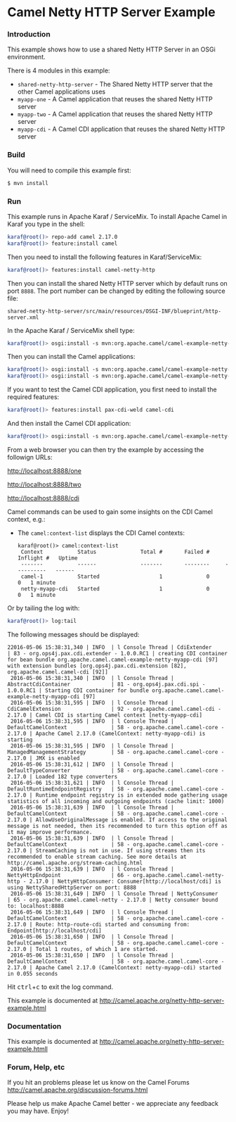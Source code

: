 # Camel Netty HTTP Server Example

### Introduction

This example shows how to use a shared Netty HTTP Server in an OSGi environment.

There is 4 modules in this example:

* `shared-netty-http-server` - The Shared Netty HTTP server that the other Camel applications uses
* `myapp-one` - A Camel application that reuses the shared Netty HTTP server
* `myapp-two` - A Camel application that reuses the shared Netty HTTP server
* `myapp-cdi` - A Camel CDI application that reuses the shared Netty HTTP server

### Build

You will need to compile this example first:

```sh
$ mvn install
```

### Run

This example runs in Apache Karaf / ServiceMix. To install Apache Camel in Karaf you type in the shell:

```sh
karaf@root()> repo-add camel 2.17.0
karaf@root()> feature:install camel
```

Then you need to install the following features in Karaf/ServiceMix:

```sh
karaf@root()> features:install camel-netty-http
```

Then you can install the shared Netty HTTP server which by default runs on port `8888`.
The port number can be changed by editing the following source file:

  `shared-netty-http-server/src/main/resources/OSGI-INF/blueprint/http-server.xml`

In the Apache Karaf / ServiceMix shell type:

```sh
karaf@root()> osgi:install -s mvn:org.apache.camel/camel-example-netty-http-shared/2.17.0
```

Then you can install the Camel applications:

```sh
karaf@root()> osgi:install -s mvn:org.apache.camel/camel-example-netty-myapp-one/2.17.0
karaf@root()> osgi:install -s mvn:org.apache.camel/camel-example-netty-myapp-two/2.17.0
```

If you want to test the Camel CDI application, you first need to install the required features:

```sh
karaf@root()> features:install pax-cdi-weld camel-cdi
```

And then install the Camel CDI application:

```sh
karaf@root()> osgi:install -s mvn:org.apache.camel/camel-example-netty-myapp-cdi/2.17.0
```

From a web browser you can then try the example by accessing the followign URLs:

<http://localhost:8888/one>

<http://localhost:8888/two>

<http://localhost:8888/cdi>

Camel commands can be used to gain some insights on the CDI Camel
context, e.g.:

- The `camel:context-list` displays the CDI Camel contexts:

    ```
    karaf@root()> camel:context-list
     Context           Status              Total #       Failed #     Inflight #   Uptime        
     -------           ------              -------       --------     ----------   ------        
     camel-1           Started                   1              0              0   1 minute  
     netty-myapp-cdi   Started                   1              0              0   1 minute  
    ```

Or by tailing the log with:

```sh
karaf@root()> log:tail
```

The following messages should be displayed:

```
22016-05-06 15:38:31,340 | INFO  | l Console Thread | CdiExtender                      | 83 - org.ops4j.pax.cdi.extender - 1.0.0.RC1 | creating CDI container for bean bundle org.apache.camel.camel-example-netty-myapp-cdi [97] with extension bundles [org.ops4j.pax.cdi.extension [82], org.apache.camel.camel-cdi [92]]
 2016-05-06 15:38:31,340 | INFO  | l Console Thread | AbstractCdiContainer             | 81 - org.ops4j.pax.cdi.spi - 1.0.0.RC1 | Starting CDI container for bundle org.apache.camel.camel-example-netty-myapp-cdi [97]
 2016-05-06 15:38:31,595 | INFO  | l Console Thread | CdiCamelExtension                | 92 - org.apache.camel.camel-cdi - 2.17.0 | Camel CDI is starting Camel context [netty-myapp-cdi]
 2016-05-06 15:38:31,595 | INFO  | l Console Thread | DefaultCamelContext              | 58 - org.apache.camel.camel-core - 2.17.0 | Apache Camel 2.17.0 (CamelContext: netty-myapp-cdi) is starting
 2016-05-06 15:38:31,595 | INFO  | l Console Thread | ManagedManagementStrategy        | 58 - org.apache.camel.camel-core - 2.17.0 | JMX is enabled
 2016-05-06 15:38:31,612 | INFO  | l Console Thread | DefaultTypeConverter             | 58 - org.apache.camel.camel-core - 2.17.0 | Loaded 182 type converters
 2016-05-06 15:38:31,621 | INFO  | l Console Thread | DefaultRuntimeEndpointRegistry   | 58 - org.apache.camel.camel-core - 2.17.0 | Runtime endpoint registry is in extended mode gathering usage statistics of all incoming and outgoing endpoints (cache limit: 1000)
 2016-05-06 15:38:31,639 | INFO  | l Console Thread | DefaultCamelContext              | 58 - org.apache.camel.camel-core - 2.17.0 | AllowUseOriginalMessage is enabled. If access to the original message is not needed, then its recommended to turn this option off as it may improve performance.
 2016-05-06 15:38:31,639 | INFO  | l Console Thread | DefaultCamelContext              | 58 - org.apache.camel.camel-core - 2.17.0 | StreamCaching is not in use. If using streams then its recommended to enable stream caching. See more details at http://camel.apache.org/stream-caching.html
 2016-05-06 15:38:31,639 | INFO  | l Console Thread | NettyHttpEndpoint                | 66 - org.apache.camel.camel-netty-http - 2.17.0 | NettyHttpConsumer: Consumer[http://localhost/cdi] is using NettySharedHttpServer on port: 8888
 2016-05-06 15:38:31,649 | INFO  | l Console Thread | NettyConsumer                    | 65 - org.apache.camel.camel-netty - 2.17.0 | Netty consumer bound to: localhost:8888
 2016-05-06 15:38:31,649 | INFO  | l Console Thread | DefaultCamelContext              | 58 - org.apache.camel.camel-core - 2.17.0 | Route: http-route-cdi started and consuming from: Endpoint[http://localhost/cdi]
 2016-05-06 15:38:31,650 | INFO  | l Console Thread | DefaultCamelContext              | 58 - org.apache.camel.camel-core - 2.17.0 | Total 1 routes, of which 1 are started.
 2016-05-06 15:38:31,650 | INFO  | l Console Thread | DefaultCamelContext              | 58 - org.apache.camel.camel-core - 2.17.0 | Apache Camel 2.17.0 (CamelContext: netty-myapp-cdi) started in 0.055 seconds
```

Hit <kbd>ctrl</kbd>+<kbd>c</kbd> to exit the log command.

This example is documented at
<http://camel.apache.org/netty-http-server-example.html>

### Documentation

This example is documented at
<http://camel.apache.org/netty-http-server-example.htmll>

### Forum, Help, etc

If you hit an problems please let us know on the Camel Forums
<http://camel.apache.org/discussion-forums.html>

Please help us make Apache Camel better - we appreciate any feedback you may
have.  Enjoy!
